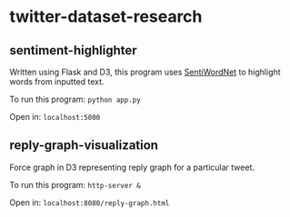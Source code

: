 # twitter-dataset-research
## sentiment-highlighter
Written using Flask and D3, this program uses [SentiWordNet](http://sentiwordnet.isti.cnr.it/) to highlight words from inputted text.

To run this program:
`python app.py`

Open in:
`localhost:5000`

## reply-graph-visualization
Force graph in D3 representing reply graph for a particular tweet.

To run this program:
`http-server &`

Open in:
`localhost:8080/reply-graph.html`